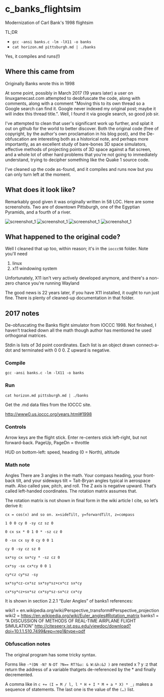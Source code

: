 # c_banks_flightsim

Modernization of Carl Bank's 1998 flightsim

TL;DR

* `gcc -ansi banks.c -lm -lX11 -o banks`
* `cat horizon.md pittsburgh.md | ./banks`

Yes, it compiles and runs(!)

## Where this came from

Originally Banks wrote this in 1998

At some point, possibly in March 2017 (19 years later) a user on linuxgamecast.com attempted to deobfuscate the code, along with comments, along with a comment "Moving this to its own thread so a Google search can find it. Google never indexed my original post; maybe it will index this thread title.". Well, I found it via google search, so good job sir.

I've attempted to clean that user's significant work up further, and splat it out on github for the world to better discover. Both the original code (free of copyright, by the author's own proclamation in his blog post), and the De-obfuscation are interesting both as a historical note, and perhaps more importantly, as an excellent study of bare-bones 3D space simulators, effective methods of projecting points of 3D space against a flat screen, and a whole lot of other hard problems that you're not going to immediately understand, trying to decipher something like the Quake 1 source code.

I've cleaned up the code as-found, and it compiles and runs now but you can only turn left at the moment.

## What does it look like?

Remarkably good given it was originally written in 58 LOC. Here are some screenshots. Two are of downtown Pittsburgh, one of the Egyptian Pyramids, and a fourth of a river.

![screenshot_1](https://github.com/hadlock/c_banks_flightsim/blob/master/static/banks.png) ![screenshot_1](https://github.com/hadlock/c_banks_flightsim/blob/master/static/banks2.png)
![screenshot_1](https://github.com/hadlock/c_banks_flightsim/blob/master/static/banks3.png) ![screenshot_1](https://github.com/hadlock/c_banks_flightsim/blob/master/static/banks4.png)

## What happened to the original code?

Well I cleaned that up too, within reason; it's in the `ioccc98` folder. Note you'll need

1. linux
2. x11 windowing system

Unfortunately, X11 isn't very actively developed anymore, and there's a non-zero chance you're running Wayland

The good news is 22 years later, if you have X11 installed, it ought to run just fine. There is plenty of cleaned-up documentation in that folder.

## 2017 notes

De-obfuscating the Banks flight simulator from IOCCC 1998. Not finished,
I haven’t tracked down all the math though author has mentioned he used
orthogonal matrices.

Stdin is lists of 3d point coordinates. Each list is an object
drawn connect-a-dot and terminated with 0 0 0. Z upward is negative.

### Compile

`gcc -ansi banks.c -lm -lX11 -o banks`

### Run

`cat horizon.md pittsburgh.md | ./banks`

Get the .md data files from the IOCCC site.

<http://www0.us.ioccc.org/years.html#1998>

### Controls

Arrow keys are the flight stick.
Enter re-centers stick left-right, but not forward-back.
PageUp, PageDn = throttle

HUD on bottom-left:
speed, heading (0 = North), altitude

### Math note

Angles
There are 3 angles in the math. Your compass heading, your front-back tilt, and your sideways tilt = Tait-Bryan angles typical in aerospace math. Also called yaw, pitch, and roll. The Z axis is negative upward. That’s called left-handed coordinates. The rotation matrix assumes that.

The rotation matrix is not shown in final form in the wiki article I cite, so let’s derive it:

`cx = cos(x) and so on. x=sideTilt, y=forwardTilt, z=compass`

```shell
1 0 0 cy 0 -sy cz sz 0

0 cx sx * 0 1 0 * -sz cz 0

0 -sx cx sy 0 cy 0 0 1

cy 0 -sy cz sz 0

sx*sy cx sx*cy * -sz cz 0

cx*sy -sx cx*cy 0 0 1

cy*cz cy*sz -sy

sx*sy*cz-cx*sz sx*sy*sz+cx*cz sx*cy

cx*sy*cz+sx*sz cx*sy*sz-sx*cz cx*cy
```

It is shown in section 2.2.1 “Euler Angles” of banks1 references:

wiki1 = en.wikipedia.org/wiki/Perspective_transform#Perspective_projection
wiki2 = <https://en.wikipedia.org/wiki/Euler_angles#Rotation_matrix>
banks1 = “A DISCUSSION OF METHODS OF REAL-TIME AIRPLANE FLIGHT SIMULATION”
<http://citeseerx.ist.psu.edu/viewdoc/download?doi=10.1.1.510.7499&rep=rep1&type=pdf>

### Obfuscation notes

The original program has some tricky syntax.

Forms like `-*(DN -N? N-DT ?N== RT?&u: & W:&h:&J )` are nested x ? y :z that return the address of a variable thatgets de-referenced by the * and finally decremented.

A comma like in `c += (I = M / l, l * H + I * M + a * X) * _;` makes a sequence of statements. The last one is the value of the `(…)` list.
